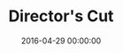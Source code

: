 ---
title: Director's Cut
headline: It's berry good for you
date: 2016-04-29 00:00:00
image: /images/directors-cut.jpg
tags: video
link: https://www.youtube.com/watch?v=Pwwsj_nlfM8
link_only: true
---